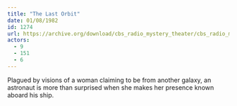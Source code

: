 ```yaml
---
title: "The Last Orbit"
date: 01/08/1982
id: 1274
url: https://archive.org/download/cbs_radio_mystery_theater/cbs_radio_mystery_theater-1251-1300.zip/cbs_radio_mystery_theater-1251-1300%2Fcbsrmt_1274_the_last_orbit.mp3
actors:
  - 9
  - 151
  - 6
---
```

Plagued by visions of a woman claiming to be from another galaxy, an astronaut is more than surprised when she makes her presence known aboard his ship.